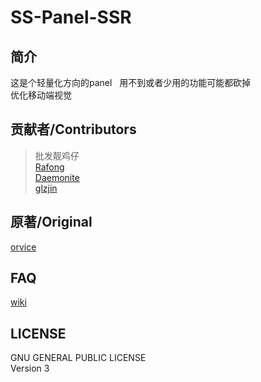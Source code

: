 SS-Panel-SSR
================
简介
--------
这是个轻量化方向的panel &nbsp; 用不到或者少用的功能可能都砍掉<br>
优化移动端视觉<br>

贡献者/Contributors
----------------
>批发靓鸡仔<br>
>[Rafong](https://github.com/Rafong973)<br>
>[Daemonite](https://github.com/Daemonite/material)<br>
>[glzjin](https://github.com/glzjin/ss-panel-v3-mod)<br>

原著/Original
------------
[orvice](https://github.com/orvice)<br>

FAQ
------------------
[wiki](https://github.com/lan894734188/ss-panel-ssr/wiki)<br>

LICENSE
----------------------------
GNU GENERAL PUBLIC LICENSE<br/>
Version 3
